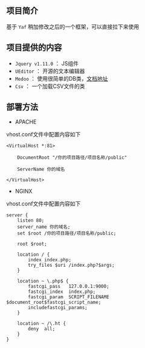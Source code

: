 ## 项目简介 
基于 `Yaf` 稍加修改之后的一个框架，可以直接拉下来使用

## 项目提供的内容

- `Jquery v1.11.0`	：	JS组件
- `UEditor`			：	开源的文本编辑器
- `Medoo`			：	使用很简单的DB类，[文档地址](http://medoo.in/doc)
- `Csv`				：	一个加载CSV文件的类

## 部署方法

- APACHE

vhost.conf文件中配置内容如下

    <VirtualHost *:81>

    	DocumentRoot "/你的项目路径/项目名称/public"
     
    	ServerName 你的域名
     
    </VirtualHost>


- NGINX

vhost.conf文件中配置内容如下

	server {    
		listen 80;
		server_name 你的域名;
        set $root /你的项目路径/项目名称/public;
    
		root $root;
    
		location / {
			index index.php;
			try_files $uri /index.php?$args;
		}
    
        location ~ \.php$ {
	        fastcgi_pass   127.0.0.1:9000;
	        fastcgi_index  index.php;
	        fastcgi_param  SCRIPT_FILENAME  $document_root$fastcgi_script_name;
	        includefastcgi_params;
        }
    
        location ~ /\.ht {
    		deny  all;
        }
	}

